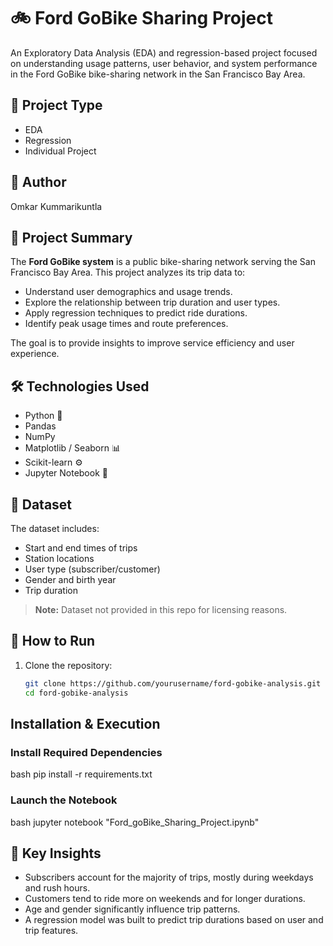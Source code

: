 # 🚲 Ford GoBike Sharing Project

An Exploratory Data Analysis (EDA) and regression-based project focused on understanding usage patterns, user behavior, and system performance in the Ford GoBike bike-sharing network in the San Francisco Bay Area.

## 📁 Project Type
- EDA
- Regression
- Individual Project

## 👤 Author
Omkar Kummarikuntla

## 🧾 Project Summary

The **Ford GoBike system** is a public bike-sharing network serving the San Francisco Bay Area. This project analyzes its trip data to:
- Understand user demographics and usage trends.
- Explore the relationship between trip duration and user types.
- Apply regression techniques to predict ride durations.
- Identify peak usage times and route preferences.

The goal is to provide insights to improve service efficiency and user experience.

## 🛠️ Technologies Used

- Python 🐍
- Pandas
- NumPy
- Matplotlib / Seaborn 📊
- Scikit-learn ⚙️
- Jupyter Notebook 📓

## 📂 Dataset

The dataset includes:
- Start and end times of trips
- Station locations
- User type (subscriber/customer)
- Gender and birth year
- Trip duration

> **Note:** Dataset not provided in this repo for licensing reasons.

## 🚀 How to Run

1. Clone the repository:
   ```bash
   git clone https://github.com/yourusername/ford-gobike-analysis.git
   cd ford-gobike-analysis
## Installation & Execution

### Install Required Dependencies

bash
pip install -r requirements.txt

### Launch the Notebook

bash
jupyter notebook "Ford_goBike_Sharing_Project.ipynb"

## 📌 Key Insights

- Subscribers account for the majority of trips, mostly during weekdays and rush hours.
- Customers tend to ride more on weekends and for longer durations.
- Age and gender significantly influence trip patterns.
- A regression model was built to predict trip durations based on user and trip features.
